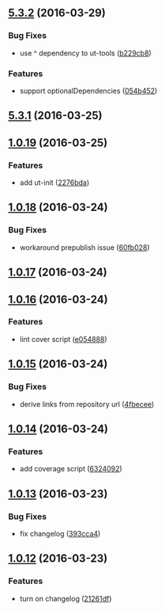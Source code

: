 <a name="5.3.2"></a>
## [5.3.2](https://git.softwaregroup-bg.com/ut5/ut-tools/compare/v5.3.1...v5.3.2) (2016-03-29)


### Bug Fixes

* use ^ dependency to ut-tools ([b229cb8](https://git.softwaregroup-bg.com/ut5/ut-tools/commit/b229cb8))

### Features

* support optionalDependencies ([054b452](https://git.softwaregroup-bg.com/ut5/ut-tools/commit/054b452))



<a name="5.3.1"></a>
## [5.3.1](https://git.softwaregroup-bg.com/ut5/ut-tools/compare/v1.0.19...v5.3.1) (2016-03-25)




<a name="1.0.19"></a>
## [1.0.19](https://git.softwaregroup-bg.com/ut5/ut-tools/compare/v1.0.18...v1.0.19) (2016-03-25)


### Features

* add ut-init ([2276bda](https://git.softwaregroup-bg.com/ut5/ut-tools/commit/2276bda))



<a name="1.0.18"></a>
## [1.0.18](https://git.softwaregroup-bg.com/release/ut-tools/compare/v1.0.17...v1.0.18) (2016-03-24)


### Bug Fixes

* workaround prepublish issue ([60fb028](https://git.softwaregroup-bg.com/release/ut-tools/commit/60fb028))



<a name="1.0.17"></a>
## [1.0.17](https://git.softwaregroup-bg.com/release/ut-tools/compare/v1.0.16...v1.0.17) (2016-03-24)




<a name="1.0.16"></a>
## [1.0.16](https://git.softwaregroup-bg.com/release/ut-tools/compare/v1.0.15...v1.0.16) (2016-03-24)


### Features

* lint cover script ([e054888](https://git.softwaregroup-bg.com/release/ut-tools/commit/e054888))



<a name="1.0.15"></a>
## [1.0.15](https://git.softwaregroup-bg.com/release/ut-tools/compare/v1.0.14...v1.0.15) (2016-03-24)


### Bug Fixes

* derive links from repository url ([4fbecee](https://git.softwaregroup-bg.com/release/ut-tools/commit/4fbecee))



<a name="1.0.14"></a>
## [1.0.14](https://git.softwaregroup-bg.com/release/ut-tools/compare/v1.0.13...v1.0.14) (2016-03-24)


### Features

* add coverage script ([6324092](https://git.softwaregroup-bg.com/release/ut-tools/commit/6324092))



<a name="1.0.13"></a>
## [1.0.13](https://git.softwaregroup-bg.com/release/ut-tools/compare/v1.0.12...v1.0.13) (2016-03-23)


### Bug Fixes

* fix changelog ([393cca4](https://git.softwaregroup-bg.com/release/ut-tools/commit/393cca4))



<a name="1.0.12"></a>
## [1.0.12](https://git.softwaregroup-bg.com/release/ut-tools/compare/v1.0.11...v1.0.12) (2016-03-23)


### Features

* turn on changelog ([21261df](https://git.softwaregroup-bg.com/release/ut-tools/commit/21261df))



